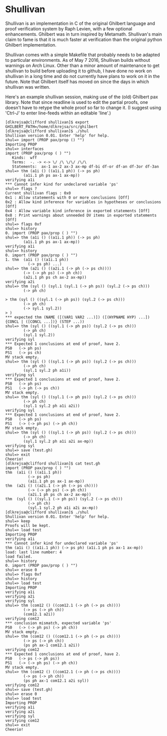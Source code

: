 # Shullivan

Shullivan is an implementation in C of the original Ghilbert language and proof
verification system by Raph Levien, with a few optional enhancements.  Ghilbert
was in turn inspired by Metamath.  Shullivan's main claim to fame is that it is
much faster at verification than the original python Ghilbert implementation.

Shullivan comes with a simple Makefile that probably needs to be adapted
to particular environments.  As of May 7 2016, Shullivan builds without
warnings on Arch Linux.  Other than a minor amount of maintenance to get
shullivan to build before uploading it to github, I have done no work on
shullivan in a long time and do not currently have plans to work on it in
the future.  Note that Ghilbert itself has moved on since the days in which
shullivan was written.

Here's an example shullivan session, making use of the (old) Ghilbert pax library.
Note that since readline is used to edit the partial proofs, one doesn't have
to retype the whole proof so far to change it.  (I suggest using 'Ctrl-J'
to enter line-feeds within an editable 'line'.)

```
[dlkrejsa@clifford shullivan]$ export GHILBERT_PATH=/home/dlkrejsa/src/ghilbert
[dlkrejsa@clifford shullivan]$ ./shul
Shullivan version 0.01. Enter 'help' for help.
shul=> import (PROP pax/prop () "")
Importing PROP
shul=> interfaces
import (PROP pax/prop ( ) "")
   Kinds:  wff
   Terms:  -. -> <-> \/ /\ \/\/ /\/\
   Statements:  ax-1 ax-2 ax-3 ax-mp df-bi df-or df-an df-3or df-3an
shul=> thm (a1i () ((a1i.1 ph)) (-> ps ph)
        (a1i.1 ph ps ax-1 ax-mp))
verifying a1i
*** Cannot infer kind for undeclared variable 'ps'
shul=> flags ?
Current shullivan flags : 0x0
0x1 : Allow statements with 0 or more conclusions [Off]
0x2 : Allow kind inference for variables in hypotheses or conclusions [Off]
0x4 : Allow variable kind inference in exported statements [Off]
0x8 : Print warnings about unneeded DV items in exported statements [Off]
shul=> flags 0xf
shul=> history
0. import (PROP pax/prop ( ) "")
shul=> thm (a1i () ((a1i.1 ph)) (-> ps ph)
        (a1i.1 ph ps ax-1 ax-mp))
verifying a1i
shul=> history
0. import (PROP pax/prop ( ) "")
1. thm  (a1i () ((a1i.1 ph))
          (-> ps ph) ...)
shul=> thm (a2i () ((a2i.1 (-> ph (-> ps ch))))
        (-> (-> ph ps) (-> ph ch))
        (a2i.1 ph ps ch ax-2 ax-mp))
verifying a2i
shul=> thm (syl () (syl.1 (syl.1 (-> ph ps)) (syl.2 (-> ps ch)))
        (-> ph ch)

> thm (syl () ((syl.1 (-> ph ps)) (syl.2 (-> ps ch)))
        (-> ph ch)
        (-> syl.1 syl.2))
> )
*** expected thm (NAME ([(VAR1 VAR2 ...)]) ([(HYPNAME HYP) ...]) {CONCL | ([CONCL ...])} (STEP ...))
shul=> thm (syl () ((syl.1 (-> ph ps)) (syl.2 (-> ps ch)))
        (-> ph ch)
        (syl.1 syl.2))
verifying syl
*** Expected 1 conclusions at end of proof, have 2.
PS0   (-> ph ps)
PS1   (-> ps ch)
MV stack empty.
shul=> thm (syl () ((syl.1 (-> ph ps)) (syl.2 (-> ps ch)))
        (-> ph ch)
        (syl.1 syl.2 ph a1i))
verifying syl
*** Expected 1 conclusions at end of proof, have 2.
PS0   (-> ph ps)
PS1   (-> ph (-> ps ch))
MV stack empty.
shul=> thm (syl () ((syl.1 (-> ph ps)) (syl.2 (-> ps ch)))
        (-> ph ch)
        (syl.1 syl.2 ph a1i a2i))
verifying syl
*** Expected 1 conclusions at end of proof, have 2.
PS0   (-> ph ps)
PS1   (-> (-> ph ps) (-> ph ch))
MV stack empty.
shul=> thm (syl () ((syl.1 (-> ph ps)) (syl.2 (-> ps ch)))
        (-> ph ch)
        (syl.1 syl.2 ph a1i a2i ax-mp))
verifying syl
shul=> save (test.gh)
shul=> exit
Cheerio!
[dlkrejsa@clifford shullivan]$ cat test.gh
import (PROP pax/prop ( ) "")
thm  (a1i () ((a1i.1 ph))
          (-> ps ph)
          (a1i.1 ph ps ax-1 ax-mp))
thm  (a2i () ((a2i.1 (-> ph (-> ps ch))))
          (-> (-> ph ps) (-> ph ch))
          (a2i.1 ph ps ch ax-2 ax-mp))
thm  (syl () ((syl.1 (-> ph ps)) (syl.2 (-> ps ch)))
          (-> ph ch)
          (syl.1 syl.2 ph a1i a2i ax-mp))
[dlkrejsa@clifford shullivan]$ ./shul
Shullivan version 0.01. Enter 'help' for help.
shul=> keep
Proofs will be kept.
shul=> load test
Importing PROP
verifying a1i
*** Cannot infer kind for undeclared variable 'ps'
thm (a1i () ((a1i.1 ph)) (-> ps ph) (a1i.1 ph ps ax-1 ax-mp))
load: last line number: 4
load failed.
shul=> history
0. import (PROP pax/prop ( ) "")
shul=> erase 0
shul=> flags 0xf
shul=> history
shul=> load test
Importing PROP
verifying a1i
verifying a2i
verifying syl
shul=> thm (com12 () ((com12.1 (-> ph (-> ps ch))))
        (-> ps (-> ph ch))
        (com12.1 a2i))
verifying com12
*** conclusion mismatch, expected variable 'ps'
PS0   (-> (-> ph ps) (-> ph ch))
MV stack empty.
shul=> thm (com12 () ((com12.1 (-> ph (-> ps ch))))
        (-> ps (-> ph ch))
        (ps ph ax-1 com12.1 a2i))
verifying com12
*** Expected 1 conclusions at end of proof, have 2.
PS0   (-> ps (-> ph ps))
PS1   (-> (-> ph ps) (-> ph ch))
MV stack empty.
shul=> thm (com12 () ((com12.1 (-> ph (-> ps ch))))
        (-> ps (-> ph ch))
        (ps ph ax-1 com12.1 a2i syl))
verifying com12
shul=> save (test.gh)
shul=> erase 0
shul=> load test
Importing PROP
verifying a1i
verifying a2i
verifying syl
verifying com12
shul=> exit
Cheerio!
```